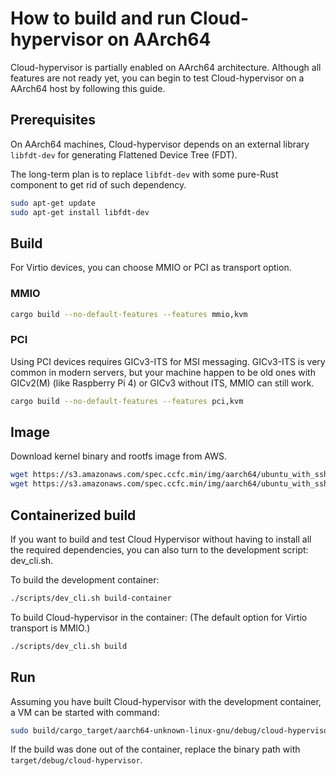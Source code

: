 # How to build and run Cloud-hypervisor on AArch64

Cloud-hypervisor is partially enabled on AArch64 architecture.
Although all features are not ready yet, you can begin to test Cloud-hypervisor on a AArch64 host by following this guide.

## Prerequisites

On AArch64 machines, Cloud-hypervisor depends on an external library `libfdt-dev` for generating Flattened Device Tree (FDT).

The long-term plan is to replace `libfdt-dev` with some pure-Rust component to get rid of such dependency.

```bash
sudo apt-get update
sudo apt-get install libfdt-dev
```

## Build

For Virtio devices, you can choose MMIO or PCI as transport option.

### MMIO

```bash
cargo build --no-default-features --features mmio,kvm
```

### PCI

Using PCI devices requires GICv3-ITS for MSI messaging. GICv3-ITS is very common in modern servers, but your machine happen to be old ones with GICv2(M) (like Raspberry Pi 4) or GICv3 without ITS, MMIO can still work.

```bash
cargo build --no-default-features --features pci,kvm
```

## Image

Download kernel binary and rootfs image from AWS.

```bash
wget https://s3.amazonaws.com/spec.ccfc.min/img/aarch64/ubuntu_with_ssh/fsfiles/xenial.rootfs.ext4 -O rootfs.ext4
wget https://s3.amazonaws.com/spec.ccfc.min/img/aarch64/ubuntu_with_ssh/kernel/vmlinux.bin -O kernel.bin
```

## Containerized build

If you want to build and test Cloud Hypervisor without having to install all the required dependencies, you can also turn to the development script: dev_cli.sh.

To build the development container:

```bash
./scripts/dev_cli.sh build-container
```

To build Cloud-hypervisor in the container: (The default option for Virtio transport is MMIO.)

```bash
./scripts/dev_cli.sh build
```

## Run

Assuming you have built Cloud-hypervisor with the development container, a VM can be started with command:

```bash
sudo build/cargo_target/aarch64-unknown-linux-gnu/debug/cloud-hypervisor --kernel kernel.bin --disk path=rootfs.ext4 --cmdline "keep_bootcon console=hvc0 reboot=k panic=1 pci=off root=/dev/vda rw" --cpus boot=4 --memory size=512M --serial file=serial.log --log-file log.log -vvv
```

If the build was done out of the container, replace the binary path with `target/debug/cloud-hypervisor`.
